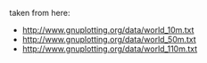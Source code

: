 taken from here:
 * http://www.gnuplotting.org/data/world_10m.txt
 * http://www.gnuplotting.org/data/world_50m.txt
 * http://www.gnuplotting.org/data/world_110m.txt
